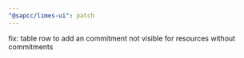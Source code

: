```yaml
---
"@sapcc/limes-ui": patch
---
```


fix: table row to add an commitment not visible for resources without commitments

